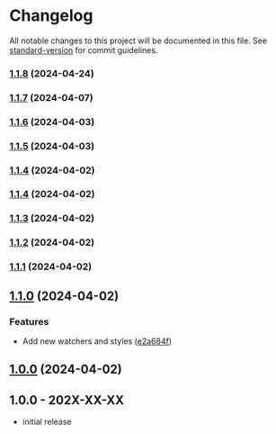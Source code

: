# Changelog

All notable changes to this project will be documented in this file. See [standard-version](https://github.com/conventional-changelog/standard-version) for commit guidelines.

### [1.1.8](https://github.com/TheJenos/laradump-php/compare/v1.1.7...v1.1.8) (2024-04-24)

### [1.1.7](https://github.com/TheJenos/laradump-php/compare/v1.1.6...v1.1.7) (2024-04-07)

### [1.1.6](https://github.com/TheJenos/laradump-php/compare/v1.1.4...v1.1.6) (2024-04-03)

### [1.1.5](https://github.com/TheJenos/laradump-php/compare/v1.1.4...v1.1.5) (2024-04-03)

### [1.1.4](https://github.com/TheJenos/laradump-php/compare/v1.1.3...v1.1.4) (2024-04-02)

### [1.1.4](https://github.com/TheJenos/laradump-php/compare/v1.1.3...v1.1.4) (2024-04-02)

### [1.1.3](https://github.com/TheJenos/laradump-php/compare/v1.1.2...v1.1.3) (2024-04-02)

### [1.1.2](https://github.com/TheJenos/laradump-php/compare/v1.1.0...v1.1.2) (2024-04-02)

### [1.1.1](https://github.com/TheJenos/laradump-php/compare/v1.1.0...v1.1.1) (2024-04-02)

## [1.1.0](https://github.com/TheJenos/laradump-php/compare/v1.0.0...v1.1.0) (2024-04-02)

### Features

* Add new watchers and styles ([e2a684f](https://github.com/TheJenos/laradump-php/commit/e2a684ff049a9fde4e9c56b4c51ce9e820592a66))

## [1.0.0](https://github.com/TheJenos/laradump-php/compare/v0.0.3...v1.0.0) (2024-04-02)

## 1.0.0 - 202X-XX-XX

- initial release
